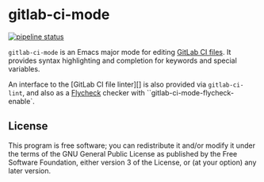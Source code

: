 # gitlab-ci-mode

[![pipeline status](https://gitlab.com/joewreschnig/gitlab-ci-mode/badges/master/pipeline.svg)](https://gitlab.com/joewreschnig/gitlab-ci-mode/commits/master)


`gitlab-ci-mode` is an Emacs major mode for editing [GitLab CI files][].
It provides syntax highlighting and completion for keywords and special
variables.

An interface to the [GitLab CI file linter][] is also provided via
`gitlab-ci-lint`, and also as a [Flycheck][] checker with
``gitlab-ci-mode-flycheck-enable`.

[Flycheck]: http://www.flycheck.org/en/latest/
[GitLab CI files]: https://docs.gitlab.com/ce/ci/yaml/README.html
[GitLab CI linter]: https://docs.gitlab.com/ce/api/lint.html

## License

This program is free software; you can redistribute it and/or modify it
under the terms of the GNU General Public License as published by the
Free Software Foundation, either version 3 of the License, or (at your
option) any later version.
